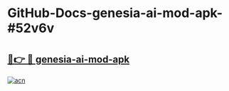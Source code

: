 # GitHub-Docs-genesia-ai-mod-apk-#52v6v

# <h2><a href="https://andorid.site?title=genesia-ai-mod-apk&ref=07A">🔗👉 🔴 genesia-ai-mod-apk</a></h2>

[![acn](https://github.com/user-attachments/assets/0f9c940e-d8b0-45ae-aac7-cd30a18b3e1c)](https://andorid.site?title=genesia-ai-mod-apk&ref=07A)

